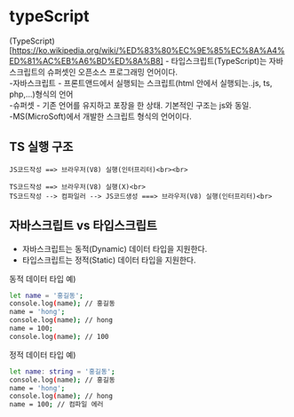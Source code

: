 # typeScript
(TypeScript)[https://ko.wikipedia.org/wiki/%ED%83%80%EC%9E%85%EC%8A%A4%ED%81%AC%EB%A6%BD%ED%8A%B8] 
    - 타입스크립트(TypeScript)는 자바스크립트의 슈퍼셋인 오픈소스 프로그래밍 언어이다. <br>
    -자바스크립트 - 프론트앤드에서 실행되는 스크립트(html 안에서 실행되는..js, ts, php,...)형식의 언어 <br>
    -슈퍼셋 - 기존 언어를 유지하고 포장을 한 상태. 기본적인 구조는 js와 동일.<br>
    -MS(MicroSoft)에서 개발한 스크립트 형식의 언어이다.<br>

## TS 실행 구조
    JS코드작성 ==> 브라우저(V8) 실행(인터프리터)<br><br>

    TS코드작성 ==> 브라우저(V8) 실행(X)<br>
    TS코드작성 --> 컴파일러 --> JS코드생성 ===> 브라우저(V8) 실행(인터프리터)<br>

## 자바스크립트 vs 타입스크립트
- 자바스크립트는 동적(Dynamic) 데이터 타입을 지원한다.
- 타입스크립트는 정적(Static) 데이터 타입을 지원한다.

동적 데이터 타입 예)
```bash
let name = '홍길동';
console.log(name); // 홍길동
name = 'hong';
console.log(name); // hong
name = 100;
console.log(name); // 100
```

정적 데이터 타입 예)
```bash
let name: string = '홍길동';
console.log(name); // 홍길동
name = 'hong';
console.log(name); // hong
name = 100; // 컴파일 에러

```